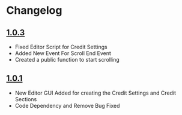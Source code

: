 # Changelog

## [1.0.3](2024-01-10)

 - Fixed Editor Script for Credit Settings
 - Added New Event For Scroll End Event
 - Created a public function to start scrolling


 


## [1.0.1](2023-11-14)

 - New Editor GUI Added for creating the Credit Settings and Credit Sections
 - Code Dependency and Remove Bug Fixed
